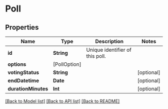 # Poll

## Properties
Name | Type | Description | Notes
------------ | ------------- | ------------- | -------------
**id** | **String** | Unique identifier of this poll. | 
**options** | [PollOption] |  | 
**votingStatus** | **String** |  | [optional] 
**endDatetime** | **Date** |  | [optional] 
**durationMinutes** | **Int** |  | [optional] 

[[Back to Model list]](../README.md#documentation-for-models) [[Back to API list]](../README.md#documentation-for-api-endpoints) [[Back to README]](../README.md)


